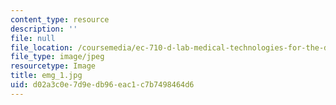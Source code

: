 ```yaml
---
content_type: resource
description: ''
file: null
file_location: /coursemedia/ec-710-d-lab-medical-technologies-for-the-developing-world-spring-2010/d02a3c0e7d9edb96eac1c7b7498464d6_emg_1.jpg
file_type: image/jpeg
resourcetype: Image
title: emg_1.jpg
uid: d02a3c0e-7d9e-db96-eac1-c7b7498464d6
---
```

